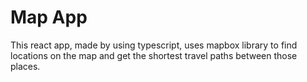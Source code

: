 # Map App

This react app, made by using typescript, uses mapbox library to find locations on the map and get the shortest travel paths between those places.